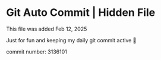 # Git Auto Commit | Hidden File

This file was added Feb 12, 2025

Just for fun and keeping my daily git commit active 🤪

commit number: 3136101
